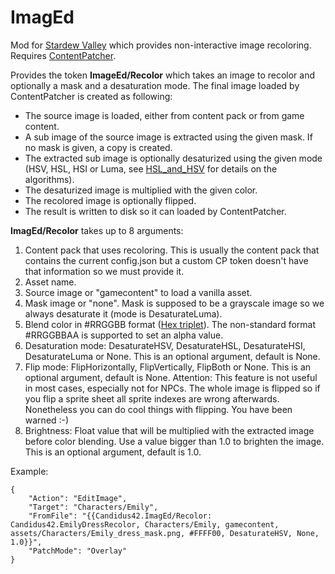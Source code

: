 # ImagEd

Mod for [Stardew Valley](http://stardewvalley.net/) which provides non-interactive image recoloring. Requires [ContentPatcher](https://www.nexusmods.com/stardewvalley/mods/1915).

Provides the token **ImageEd/Recolor** which takes an image to recolor and optionally a mask and a desaturation mode. The final image loaded by ContentPatcher is created as following:

- The source image is loaded, either from content pack or from game content. 
- A sub image of the source image is extracted using the given mask. If no mask is given, a copy is created.
- The extracted sub image is optionally desaturized using the given mode (HSV, HSL, HSI or Luma, see [HSL_and_HSV](https://en.wikipedia.org/wiki/HSL_and_HSV) for details on the algorithms).
- The desaturized image is multiplied with the given color.
- The recolored image is optionally flipped.
- The result is written to disk so it can loaded by ContentPatcher.

**ImagEd/Recolor** takes up to 8 arguments:

1. Content pack that uses recoloring. This is usually the content pack that contains the current config.json but a custom CP token doesn't have that information so we must provide it.
2. Asset name.
3. Source image or "gamecontent" to load a vanilla asset.
4. Mask image or "none". Mask is supposed to be a grayscale image so we always desaturate it (mode is DesaturateLuma).
5. Blend color in #RRGGBB format ([Hex triplet](https://en.wikipedia.org/wiki/Web_colors#Hex_triplet)). The non-standard format #RRGGBBAA is supported to set an alpha value.
6. Desaturation mode: DesaturateHSV, DesaturateHSL, DesaturateHSI, DesaturateLuma or None. This is an optional argument, default is None.
7. Flip mode: FlipHorizontally, FlipVertically, FlipBoth or None. This is an optional argument, default is None. Attention: This feature is not useful in most cases, especially not for NPCs. The whole image is flipped so if you flip a sprite sheet all sprite indexes are wrong afterwards. Nonetheless you can do cool things with flipping. You have been warned :-)
8. Brightness: Float value that will be multiplied with the extracted image before color blending. Use a value bigger than 1.0 to brighten the image. This is an optional argument, default is 1.0.

Example:

    {
        "Action": "EditImage",
        "Target": "Characters/Emily",
        "FromFile": "{{Candidus42.ImagEd/Recolor: Candidus42.EmilyDressRecolor, Characters/Emily, gamecontent, assets/Characters/Emily_dress_mask.png, #FFFF00, DesaturateHSV, None, 1.0}}",
        "PatchMode": "Overlay"
    }
